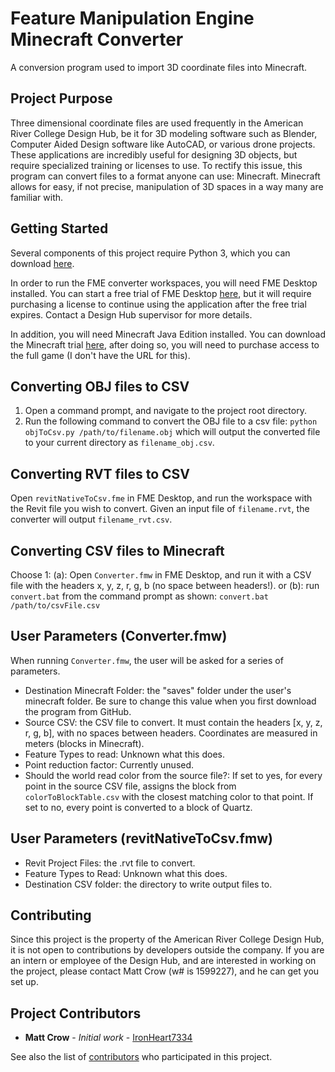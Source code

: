 # Feature Manipulation Engine Minecraft Converter

A conversion program used to import 3D coordinate files into Minecraft.

## Project Purpose

Three dimensional coordinate files are used frequently in the American River College Design Hub, be it for 3D modeling software such as Blender, Computer Aided Design software like AutoCAD, or various drone projects. These applications are incredibly useful for designing 3D objects, but require specialized training or licenses to use. To rectify this issue, this program can convert files to a format anyone can use: Minecraft. Minecraft allows for easy, if not precise, manipulation of 3D spaces in a way many are familiar with.

## Getting Started

Several components of this project require Python 3, which you can download [here](https://www.python.org/downloads/).

In order to run the FME converter workspaces, you will need FME Desktop installed. You can start a free trial of FME Desktop [here](https://www.safe.com/fme/fme-desktop/), but it will require purchasing a license to continue using the application after the free trial expires. Contact a Design Hub supervisor for more details.

In addition, you will need Minecraft Java Edition installed. You can download the Minecraft trial [here](https://www.minecraft.net/en-us/download/), after doing so, you will need to purchase access to the full game (I don't have the URL for this).

## Converting OBJ files to CSV

1. Open a command prompt, and navigate to the project root directory.
2. Run the following command to convert the OBJ file to a csv file:
`python objToCsv.py /path/to/filename.obj`
which will output the converted file to your current directory as `filename_obj.csv`.

## Converting RVT files to CSV

Open `revitNativeToCsv.fme` in FME Desktop, and run the workspace with the Revit file you wish to convert. Given an input file of `filename.rvt`, the converter will output `filename_rvt.csv`.

## Converting CSV files to Minecraft

Choose 1:
(a): Open `Converter.fmw` in FME Desktop, and run it with a CSV file with the headers x, y, z, r, g, b (no space between headers!).
or (b): run `convert.bat` from the command prompt as shown:
`convert.bat /path/to/csvFile.csv`

## User Parameters (Converter.fmw)
When running `Converter.fmw`, the user will be asked for a series of parameters.
* Destination Minecraft Folder: the "saves" folder under the user's minecraft folder. Be sure to change this value when you first download the program from GitHub.
* Source CSV: the CSV file to convert. It must contain the headers [x, y, z, r, g, b], with no spaces between headers. Coordinates are measured in meters (blocks in Minecraft).
* Feature Types to read: Unknown what this does.
* Point reduction factor: Currently unused.
* Should the world read color from the source file?: If set to yes, for every point in the source CSV file, assigns the block from `colorToBlockTable.csv` with the closest matching color to that point. If set to no, every point is converted to a block of Quartz.

## User Parameters (revitNativeToCsv.fmw)
* Revit Project Files: the .rvt file to convert.
* Feature Types to Read: Unknown what this does.
* Destination CSV folder: the directory to write output files to.


## Contributing

Since this project is the property of the American River College Design Hub, it is not open to contributions by developers outside the company. If you are an intern or employee of the Design Hub, and are interested in working on the project, please contact Matt Crow (w# is 1599227), and he can get you set up.

## Project Contributors

* **Matt Crow** - *Initial work* - [IronHeart7334](https://github.com/IronHeart7334)

See also the list of [contributors](https://github.com/design-hub-arc/ARCDHWebAutomator/contributors) who participated in this project.
